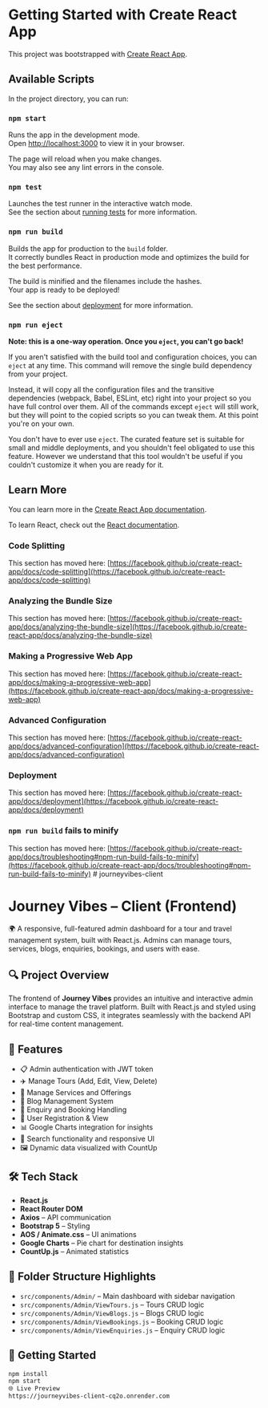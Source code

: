 # Getting Started with Create React App

This project was bootstrapped with [Create React App](https://github.com/facebook/create-react-app).

## Available Scripts

In the project directory, you can run:

### `npm start`

Runs the app in the development mode.\
Open [http://localhost:3000](http://localhost:3000) to view it in your browser.

The page will reload when you make changes.\
You may also see any lint errors in the console.

### `npm test`

Launches the test runner in the interactive watch mode.\
See the section about [running tests](https://facebook.github.io/create-react-app/docs/running-tests) for more information.

### `npm run build`

Builds the app for production to the `build` folder.\
It correctly bundles React in production mode and optimizes the build for the best performance.

The build is minified and the filenames include the hashes.\
Your app is ready to be deployed!

See the section about [deployment](https://facebook.github.io/create-react-app/docs/deployment) for more information.

### `npm run eject`

**Note: this is a one-way operation. Once you `eject`, you can't go back!**

If you aren't satisfied with the build tool and configuration choices, you can `eject` at any time. This command will remove the single build dependency from your project.

Instead, it will copy all the configuration files and the transitive dependencies (webpack, Babel, ESLint, etc) right into your project so you have full control over them. All of the commands except `eject` will still work, but they will point to the copied scripts so you can tweak them. At this point you're on your own.

You don't have to ever use `eject`. The curated feature set is suitable for small and middle deployments, and you shouldn't feel obligated to use this feature. However we understand that this tool wouldn't be useful if you couldn't customize it when you are ready for it.

## Learn More

You can learn more in the [Create React App documentation](https://facebook.github.io/create-react-app/docs/getting-started).

To learn React, check out the [React documentation](https://reactjs.org/).

### Code Splitting

This section has moved here: [https://facebook.github.io/create-react-app/docs/code-splitting](https://facebook.github.io/create-react-app/docs/code-splitting)

### Analyzing the Bundle Size

This section has moved here: [https://facebook.github.io/create-react-app/docs/analyzing-the-bundle-size](https://facebook.github.io/create-react-app/docs/analyzing-the-bundle-size)

### Making a Progressive Web App

This section has moved here: [https://facebook.github.io/create-react-app/docs/making-a-progressive-web-app](https://facebook.github.io/create-react-app/docs/making-a-progressive-web-app)

### Advanced Configuration

This section has moved here: [https://facebook.github.io/create-react-app/docs/advanced-configuration](https://facebook.github.io/create-react-app/docs/advanced-configuration)

### Deployment

This section has moved here: [https://facebook.github.io/create-react-app/docs/deployment](https://facebook.github.io/create-react-app/docs/deployment)

### `npm run build` fails to minify

This section has moved here: [https://facebook.github.io/create-react-app/docs/troubleshooting#npm-run-build-fails-to-minify](https://facebook.github.io/create-react-app/docs/troubleshooting#npm-run-build-fails-to-minify)
#   j o u r n e y v i b e s - c l i e n t 



# Journey Vibes – Client (Frontend)

🌍 A responsive, full-featured admin dashboard for a tour and travel management system, built with React.js. Admins can manage tours, services, blogs, enquiries, bookings, and users with ease.

## 🔍 Project Overview

The frontend of **Journey Vibes** provides an intuitive and interactive admin interface to manage the travel platform. Built with React.js and styled using Bootstrap and custom CSS, it integrates seamlessly with the backend API for real-time content management.

## 🔧 Features

- 📋 Admin authentication with JWT token
- ✈️ Manage Tours (Add, Edit, View, Delete)
- 🧰 Manage Services and Offerings
- 📰 Blog Management System
- 📩 Enquiry and Booking Handling
- 👥 User Registration & View
- 📊 Google Charts integration for insights
- 🔎 Search functionality and responsive UI
- 🖼 Dynamic data visualized with CountUp

## 🛠 Tech Stack

- **React.js**
- **React Router DOM**
- **Axios** – API communication
- **Bootstrap 5** – Styling
- **AOS / Animate.css** – UI animations
- **Google Charts** – Pie chart for destination insights
- **CountUp.js** – Animated statistics

## 📁 Folder Structure Highlights

- `src/components/Admin/` – Main dashboard with sidebar navigation
- `src/components/Admin/ViewTours.js` – Tours CRUD logic
- `src/components/Admin/ViewBlogs.js` – Blogs CRUD logic
- `src/components/Admin/ViewBookings.js` – Booking CRUD logic
- `src/components/Admin/ViewEnquiries.js` – Enquiry CRUD logic

## 🚀 Getting Started

```bash
npm install
npm start
🌐 Live Preview
https://journeyvibes-client-cq2o.onrender.com
 
 
